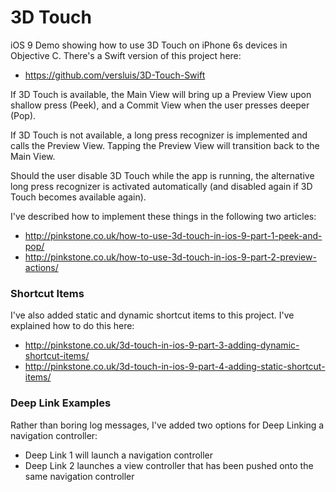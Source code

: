 # 3D Touch
iOS 9 Demo showing how to use 3D Touch on iPhone 6s devices in Objective C. There's a Swift version of this project here:
* https://github.com/versluis/3D-Touch-Swift

If 3D Touch is available, the Main View will bring up a Preview View upon shallow press (Peek), and a Commit View when the user presses deeper (Pop).

If 3D Touch is not available, a long press recognizer is implemented and calls the Preview View. Tapping the Preview View will transition back to the Main View. 

Should the user disable 3D Touch while the app is running, the alternative long press recognizer is activated automatically (and disabled again if 3D Touch becomes available again).

I've described how to implement these things in the following two articles: 
 - http://pinkstone.co.uk/how-to-use-3d-touch-in-ios-9-part-1-peek-and-pop/
 - http://pinkstone.co.uk/how-to-use-3d-touch-in-ios-9-part-2-preview-actions/

### Shortcut Items
I've also added static and dynamic shortcut items to this project. I've explained how to do this here: 
 - http://pinkstone.co.uk/3d-touch-in-ios-9-part-3-adding-dynamic-shortcut-items/
 - http://pinkstone.co.uk/3d-touch-in-ios-9-part-4-adding-static-shortcut-items/

### Deep Link Examples
Rather than boring log messages, I've added two options for Deep Linking a navigation controller:
 - Deep Link 1 will launch a navigation controller
 - Deep Link 2 launches a view controller that has been pushed onto the same navigation controller
